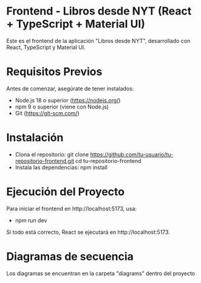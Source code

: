 # Frontend - Libros desde NYT (React + TypeScript + Material UI)
Este es el frontend de la aplicación "Libros desde NYT", desarrollado con React, TypeScript y Material UI.

# Requisitos Previos
Antes de comenzar, asegúrate de tener instalados:

- Node.js 18 o superior (https://nodejs.org/)
- npm 9 o superior (viene con Node.js)
- Git (https://git-scm.com/)

# Instalación
- Clona el repositorio:
  git clone https://github.com/tu-usuario/tu-repositorio-frontend.git cd tu-repositorio-frontend
- Instala las dependencias:
  npm install

# Ejecución del Proyecto
Para iniciar el frontend en http://localhost:5173, usa:
- npm run dev

Si todo está correcto, React se ejecutará en http://localhost:5173.

# Diagramas de secuencia
Los diagramas se encuentran en la carpeta "diagrams" dentro del proyecto
